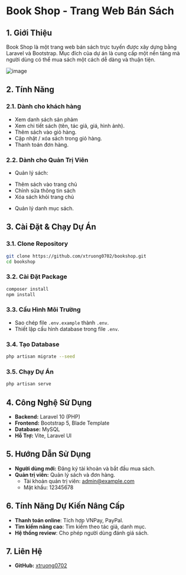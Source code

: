 # Book Shop - Trang Web Bán Sách

## 1. Giới Thiệu
Book Shop là một trang web bán sách trực tuyến được xây dựng bằng Laravel và Bootstrap. Mục đích của dự án là cung cấp một nền tảng mà người dùng có thể mua sách một cách dễ dàng và thuận tiện.

![image](https://github.com/user-attachments/assets/24c83da7-7b1c-4afb-b190-d171c6dc6a5d)


## 2. Tính Năng
### 2.1. Dành cho khách hàng
- Xem danh sách sản phảm
- Xem chi tiết sách (tên, tác giả, giá, hình ảnh).
- Thêm sách vào giỏ hàng.
- Cập nhật / xóa sách trong giỏ hàng.
- Thanh toán đơn hàng.

### 2.2. Dành cho Quản Trị Viên
- Quản lý sách:
 + Thêm sách vào trang chủ
 + Chỉnh sửa thông tin sách
 + Xóa sách khỏi trang chủ
- Quản lý danh mục sách.

## 3. Cài Đặt & Chạy Dự Án
### 3.1. Clone Repository
```bash
git clone https://github.com/xtruong0702/bookshop.git
cd bookshop
```

### 3.2. Cài Đặt Package
```bash
composer install
npm install
```

### 3.3. Cấu Hình Môi Trường
- Sao chép file `.env.example` thành `.env`.
- Thiết lập cấu hình database trong file `.env`.

### 3.4. Tạo Database
```bash
php artisan migrate --seed
```

### 3.5. Chạy Dự Án
```bash
php artisan serve
```

## 4. Công Nghệ Sử Dụng
- **Backend:** Laravel 10 (PHP)
- **Frontend:** Bootstrap 5, Blade Template
- **Database:** MySQL
- **Hỗ Trợ:** Vite, Laravel UI

## 5. Hướng Dẫn Sử Dụng
- **Người dùng mới:** Đăng ký tài khoản và bắt đầu mua sách.
- **Quản trị viên:** Quản lý sách và đơn hàng.
    + Tài khoản quản trị viên: admin@example.com
    + Mật khẩu: 12345678

## 6. Tính Năng Dự Kiến Nâng Cấp
- **Thanh toán online**: Tích hợp VNPay, PayPal.
- **Tìm kiếm nâng cao**: Tìm kiếm theo tác giả, danh mục.
- **Hệ thống review**: Cho phép người dùng đánh giá sách.

## 7. Liên Hệ
- **GitHub:** [xtruong0702](https://github.com/xtruong0702)

